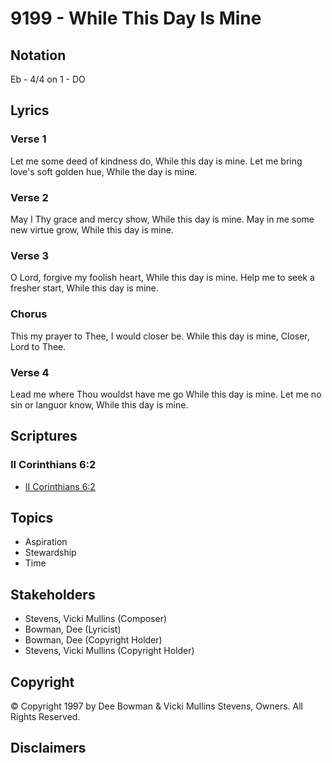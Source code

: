 # 9199 - While This Day Is Mine

## Notation

Eb - 4/4 on 1 - DO

## Lyrics

### Verse 1

Let me some deed of kindness do, While this day is mine. Let me bring love's soft golden hue, While the day is mine.

### Verse 2

May I Thy grace and mercy show, While this day is mine. May in me some new virtue grow, While this day is mine.

### Verse 3

O Lord, forgive my foolish heart, While this day is mine. Help me to seek a fresher start, While this day is mine.

### Chorus

This my prayer to Thee, I would closer be. While this day is mine, Closer, Lord to Thee.

### Verse 4

Lead me where Thou wouldst have me go While this day is mine. Let me no sin or languor know, While this day is mine.


## Scriptures

### II Corinthians 6:2

- [II Corinthians 6:2](https://www.biblegateway.com/passage/?search=II%20Corinthians%206%3A2)


## Topics

- Aspiration
- Stewardship
- Time

## Stakeholders

- Stevens, Vicki Mullins (Composer)
- Bowman, Dee (Lyricist)
- Bowman, Dee (Copyright Holder)
- Stevens, Vicki Mullins (Copyright Holder)

## Copyright

© Copyright 1997 by Dee Bowman & Vicki Mullins Stevens, Owners. All Rights Reserved.


## Disclaimers


